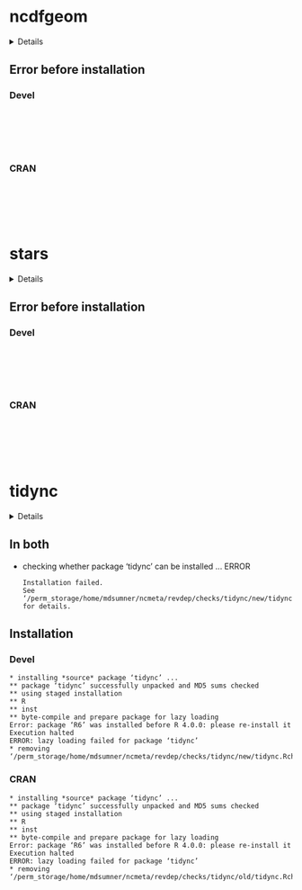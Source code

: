 # ncdfgeom

<details>

* Version: 
* Source code: ???
* URL: https://github.com/hypertidy/ncmeta
* BugReports: https://github.com/hypertidy/ncmeta/issues
* Number of recursive dependencies: 0

</details>

## Error before installation

### Devel

```






```
### CRAN

```






```
# stars

<details>

* Version: 
* Source code: ???
* URL: https://github.com/hypertidy/ncmeta
* BugReports: https://github.com/hypertidy/ncmeta/issues
* Number of recursive dependencies: 0

</details>

## Error before installation

### Devel

```






```
### CRAN

```






```
# tidync

<details>

* Version: 0.2.4
* Source code: https://github.com/cran/tidync
* URL: https://docs.ropensci.org/tidync/
* BugReports: https://github.com/ropensci/tidync/issues
* Date/Publication: 2020-05-12 08:00:02 UTC
* Number of recursive dependencies: 77

Run `revdep_details(, "tidync")` for more info

</details>

## In both

*   checking whether package ‘tidync’ can be installed ... ERROR
    ```
    Installation failed.
    See ‘/perm_storage/home/mdsumner/ncmeta/revdep/checks/tidync/new/tidync.Rcheck/00install.out’ for details.
    ```

## Installation

### Devel

```
* installing *source* package ‘tidync’ ...
** package ‘tidync’ successfully unpacked and MD5 sums checked
** using staged installation
** R
** inst
** byte-compile and prepare package for lazy loading
Error: package ‘R6’ was installed before R 4.0.0: please re-install it
Execution halted
ERROR: lazy loading failed for package ‘tidync’
* removing ‘/perm_storage/home/mdsumner/ncmeta/revdep/checks/tidync/new/tidync.Rcheck/tidync’

```
### CRAN

```
* installing *source* package ‘tidync’ ...
** package ‘tidync’ successfully unpacked and MD5 sums checked
** using staged installation
** R
** inst
** byte-compile and prepare package for lazy loading
Error: package ‘R6’ was installed before R 4.0.0: please re-install it
Execution halted
ERROR: lazy loading failed for package ‘tidync’
* removing ‘/perm_storage/home/mdsumner/ncmeta/revdep/checks/tidync/old/tidync.Rcheck/tidync’

```
